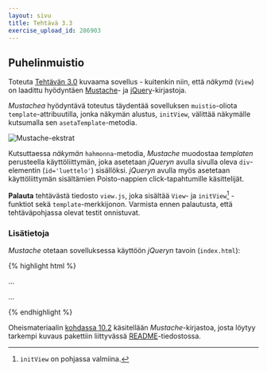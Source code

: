```yaml
---
layout: sivu
title: Tehtävä 3.3
exercise_upload_id: 286903
---
```


## Puhelinmuistio 

Toteuta [Tehtävän 3.0](../tehtava30) kuvaama sovellus - kuitenkin niin, että *näkymä* (`View`) on laadittu hyödyntäen 
[Mustache](https://github.com/janl/mustache.js)- ja 
[jQuery](http://jquery.com)-kirjastoja.

*Mustachea* hyödyntävä toteutus täydentää sovelluksen `muistio`-oliota `template`-attribuutilla, jonka näkymän alustus, `initView`, välittää näkymälle kutsumalla sen `asetaTemplate`-metodia. 

![Mustache-ekstrat](../img/mustache_ext_33.png "Mustache-ekstrat")

Kutsuttaessa *näkymän* `hahmonna`-metodia, *Mustache* muodostaa *templaten* perusteella käyttöliittymän, joka asetetaan *jQueryn* avulla sivulla oleva `div`-elementin (`id='luettelo'`) sisällöksi. *jQueryn* avulla myös asetetaan käyttöliittymän sisältämien Poisto-nappien click-tapahtumille käsittelijät.

**Palauta** tehtävästä tiedosto `view.js`, joka sisältää `View`- ja `initView`[^1] -funktiot sekä `template`-merkkijonon. Varmista ennen palautusta, että tehtäväpohjassa olevat testit onnistuvat.

### Lisätietoja

*Mustache* otetaan sovelluksessa käyttöön *jQueryn* tavoin (`index.html`):

{% highlight html %}

<body>
  
  ...
              
  <div id="luettelo"></div>
        
  <script src="https://code.jquery.com/jquery-2.2.4.min.js"></script>
  <script src="https://cdnjs.cloudflare.com/ajax/libs/mustache.js/2.2.1/mustache.min.js">
  </script>

  <script src="js/app.js"></script>  
  
  ...      

</body>
{% endhighlight %}

Oheismateriaalin [kohdassa 10.2]({{site.baseurl}}/weso/#10.2-N%C3%A4kym%C3%A4templatet-ja-Mustache.js) käsitellään  *Mustache*-kirjastoa, josta löytyy tarkempi kuvaus pakettiin liittyvässä [README](https://github.com/janl/mustache.js/blob/master/README.md)-tiedostossa.




[^1]: `initView` on pohjassa valmiina.


